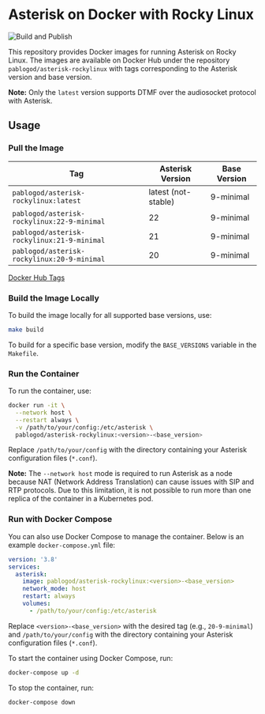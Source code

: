 # Asterisk on Docker with Rocky Linux

![Build and Publish](https://github.com/pablodz/asterisk-rockylinux/actions/workflows/docker-publish.yml/badge.svg)

This repository provides Docker images for running Asterisk on Rocky Linux. The images are available on Docker Hub under the repository `pablogod/asterisk-rockylinux` with tags corresponding to the Asterisk version and base version.

**Note:** Only the `latest` version supports DTMF over the audiosocket protocol with Asterisk.

## Usage

### Pull the Image

| Tag                                      | Asterisk Version | Base Version       |
|------------------------------------------|------------------|--------------------|
| `pablogod/asterisk-rockylinux:latest`   | latest (not-stable)           | 9-minimal          |
| `pablogod/asterisk-rockylinux:22-9-minimal` | 22               | 9-minimal          |
| `pablogod/asterisk-rockylinux:21-9-minimal` | 21               | 9-minimal          |
| `pablogod/asterisk-rockylinux:20-9-minimal` | 20               | 9-minimal          |

[Docker Hub Tags](https://hub.docker.com/r/pablogod/asterisk-rockylinux/tags)

### Build the Image Locally

To build the image locally for all supported base versions, use:

```bash
make build
```

To build for a specific base version, modify the `BASE_VERSIONS` variable in the `Makefile`.

### Run the Container

To run the container, use:

```bash
docker run -it \
  --network host \
  --restart always \
  -v /path/to/your/config:/etc/asterisk \
  pablogod/asterisk-rockylinux:<version>-<base_version>
```

Replace `/path/to/your/config` with the directory containing your Asterisk configuration files (`*.conf`).

**Note:** The `--network host` mode is required to run Asterisk as a node because NAT (Network Address Translation) can cause issues with SIP and RTP protocols. Due to this limitation, it is not possible to run more than one replica of the container in a Kubernetes pod.

### Run with Docker Compose

You can also use Docker Compose to manage the container. Below is an example `docker-compose.yml` file:

```yaml
version: '3.8'
services:
  asterisk:
    image: pablogod/asterisk-rockylinux:<version>-<base_version>
    network_mode: host
    restart: always
    volumes:
      - /path/to/your/config:/etc/asterisk
```

Replace `<version>-<base_version>` with the desired tag (e.g., `20-9-minimal`) and `/path/to/your/config` with the directory containing your Asterisk configuration files (`*.conf`).

To start the container using Docker Compose, run:

```bash
docker-compose up -d
```

To stop the container, run:

```bash
docker-compose down
```
